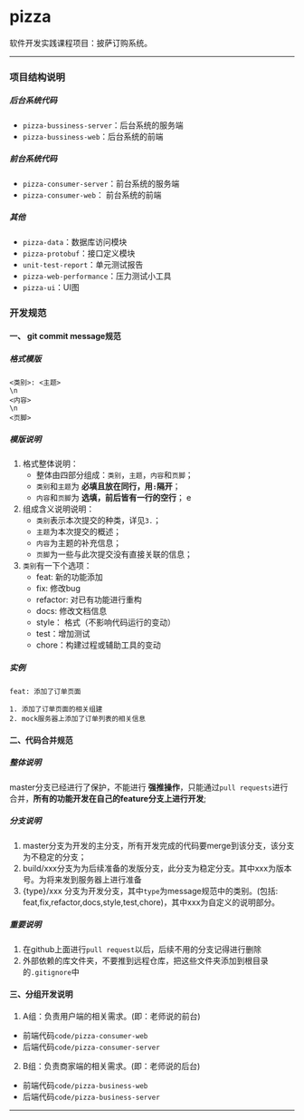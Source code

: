 # pizza

软件开发实践课程项目：披萨订购系统。

---
### 项目结构说明
##### 后台系统代码
- `pizza-bussiness-server`：后台系统的服务端
- `pizza-bussiness-web`：后台系统的前端

##### 前台系统代码
- `pizza-consumer-server`：前台系统的服务端
- `pizza-consumer-web`： 前台系统的前端

##### 其他
- `pizza-data`：数据库访问模块
- `pizza-protobuf`：接口定义模块
- `unit-test-report`：单元测试报告
- `pizza-web-performance`：压力测试小工具
- `pizza-ui`：UI图

### 开发规范 
#### 一、 git commit message规范 
##### 格式模版
```
<类别>: <主题>
\n
<内容>
\n
<页脚>
```
##### 模版说明
1. 格式整体说明：
    - 整体由四部分组成：`类别`，`主题`，`内容`和`页脚`；
    - `类别`和`主题`为 __必填且放在同行，用`:`隔开__；
    - `内容`和`页脚`为 __选填，前后皆有一行的空行__；
e
2. 组成含义说明说明：
    - `类别`表示本次提交的种类，详见`3.`；
    - `主题`为本次提交的概述；
    - `内容`为主题的补充信息；
    - `页脚`为一些与此次提交没有直接关联的信息；
3. `类别`有一下个选项：
    - feat: 新的功能添加
    - fix: 修改bug
    - refactor: 对已有功能进行重构
    - docs: 修改文档信息
    - style： 格式（不影响代码运行的变动）
    - test：增加测试
    - chore：构建过程或辅助工具的变动

##### 实例
```
feat: 添加了订单页面

1. 添加了订单页面的相关组建
2. mock服务器上添加了订单列表的相关信息

```

#### 二、代码合并规范
##### 整体说明
master分支已经进行了保护，不能进行 __强推操作__，只能通过```pull requests```进行合并，__所有的功能开发在自己的feature分支上进行开发__;

##### 分支说明
1. master分支为开发的主分支，所有开发完成的代码要merge到该分支，该分支为不稳定的分支；
2. build/xxx分支为为后续准备的发版分支，此分支为稳定分支。其中xxx为版本号。为将来发到服务器上进行准备
3. {type}/xxx 分支为开发分支，其中`type`为message规范中的类别。(包括: feat,fix,refactor,docs,style,test,chore)，其中xxx为自定义的说明部分。

##### 重要说明
1. 在github上面进行```pull request```以后，后续不用的分支记得进行删除
2. 外部依赖的库文件夹，不要推到远程仓库，把这些文件夹添加到根目录的```.gitignore```中

#### 三、分组开发说明

1. A组：负责用户端的相关需求。(即：老师说的前台)
  - 前端代码`code/pizza-consumer-web`
  - 后端代码`code/pizza-consumer-server`
2. B组：负责商家端的相关需求。(即：老师说的后台)
  - 前端代码`code/pizza-business-web`
  - 后端代码`code/pizza-business-server`
---
